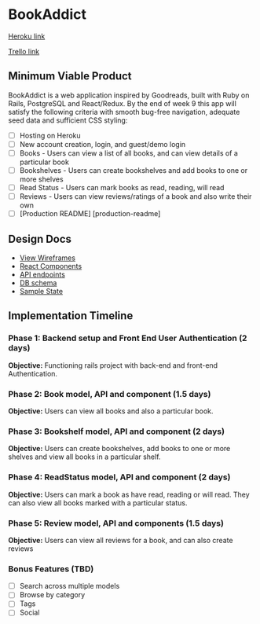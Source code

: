 # BookAddict

[Heroku link][heroku]

[Trello link][trello]

[heroku]: https://bookaddict.herokuapp.com/

[trello]: https://trello.com/b/i5NtMliG/bookbug

## Minimum Viable Product

BookAddict is a web application inspired by Goodreads, built with Ruby on Rails, PostgreSQL and React/Redux. By the end of week 9 this app will satisfy the following criteria with smooth bug-free navigation, adequate seed data and sufficient CSS styling:

- [ ] Hosting on Heroku
- [ ] New account creation, login, and guest/demo login
- [ ] Books - Users can view a list of all books, and can view details of a particular book
- [ ] Bookshelves - Users can create bookshelves and add books to one or more shelves
- [ ] Read Status - Users can mark books as read, reading, will read
- [ ] Reviews - Users can view reviews/ratings of a book and also write their own
- [ ] [Production README] [production-readme]

## Design Docs
* [View Wireframes][wireframes]
* [React Components][components]
* [API endpoints][api-endpoints]
* [DB schema][schema]
* [Sample State][sample-state]

[wireframes]: wireframes
[components]: component-hierarchy.md
[sample-state]: sample-state.md
[api-endpoints]: api-endpoints.md
[schema]: schema.md

## Implementation Timeline

### Phase 1: Backend setup and Front End User Authentication (2 days)

**Objective:** Functioning rails project with back-end and front-end Authentication.

### Phase 2: Book model, API and component (1.5 days)

**Objective:** Users can view all books and also a particular book.

### Phase 3: Bookshelf model, API and component (2 days)

**Objective:** Users can create bookshelves, add books to one or more shelves and view all books in a particular shelf.

### Phase 4: ReadStatus model, API and component (2 days)

**Objective:** Users can mark a book as have read, reading or will read. They can also view all books marked with a particular status.

### Phase 5: Review model, API and components (1.5 days)

**Objective:** Users can view all reviews for a book, and can also create reviews

### Bonus Features (TBD)
- [ ] Search across multiple models
- [ ] Browse by category
- [ ] Tags
- [ ] Social
